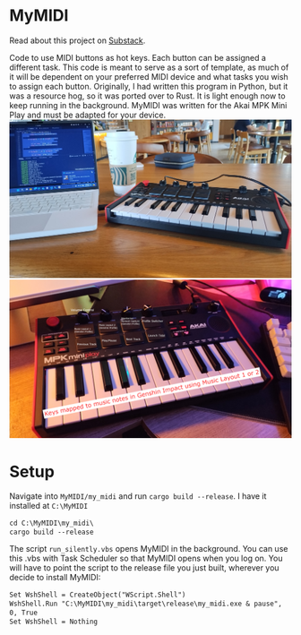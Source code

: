 # MyMIDI
Read about this project on [Substack](https://alshival.substack.com/p/a-coders-guide-to-midi-driven-hotkeys).

Code to use MIDI buttons as hot keys. Each button can be assigned a different task. This code is meant to serve as a sort of template, as much of it will be dependent on your preferred MIDI device and what tasks you wish to assign each button.
Originally, I had written this program in Python, but it was a resource hog, so it was ported over to Rust. It is light enough now to keep running in the background. MyMIDI was written for the Akai MPK Mini Play and must be adapted for your device.
<img src="https://github.com/alshival/MyMIDI/blob/main/IMG_20240406_140035397.jpg">
<img src="https://github.com/alshival/MyMIDI/blob/main/IMG_20240405_1927445722.jpg">

# Setup

Navigate into `MyMIDI/my_midi` and run `cargo build --release`. I have it installed at `C:\MyMIDI`

```
cd C:\MyMIDI\my_midi\
cargo build --release
```

The script `run_silently.vbs` opens MyMIDI in the background. You can use this .vbs with Task Scheduler so that MyMIDI opens when you log on. You will have to point the script to the release file you just built, wherever you decide to install MyMIDI:
```
Set WshShell = CreateObject("WScript.Shell")
WshShell.Run "C:\MyMIDI\my_midi\target\release\my_midi.exe & pause", 0, True
Set WshShell = Nothing
```
